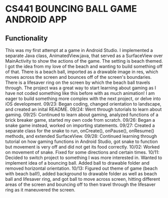 # CS441 BOUNCING BALL GAME ANDROID APP

## Functionality
This was my first attempt at a game in Android Studio. I implemented a separate Java class, AnimatedView.java, that served as a SurfaceView over MainActivity to show the actions of the game. The setting is beach themed. I got the idea from my love of the beach and wanting to build something off of that. There is a beach ball, imported as a drawable image in res, which moves across the screen and bounces off of the screen's boundaries. There is a lifesaver ring on the screen by which the beach ball travels through. The project was a great way to start learning about gaming as I have not coded something like this before with as much animation! I am eager to build something more complex with the next project, or delve into iOS development. 09/23: Began coding, changed orientation to landscape, and created an inital README. 09/24: Went through tutorials to learn about gaming. 09/25: Continued to learn about gaming, analyzed functions of a brick breaker game, started my own code from scratch. 09/26: Began a snake game instead, worked on importing statements. 09/27: Created a separate class for the snake to run, onCreate(), onPause(), onResume() methods, and extended SurfaceView. 09/28: Continued learning through tutorial on how gaming functions in Android Studio, got snake to function but movement is very off and did not get its food correctly. 10/02: Worked on movement of snake. Fixed for some directions and certain times. 10/11: Decided to switch project to something I was more interested in. Wanted to implement idea of a bouncing ball. Added ball to drawable folder and removed horizontal orientation. 10/13: Figured out theme of game (beach with beach ball!), added background to drawable folder as well as beach ball and lifesaver ring, and got ball to move across screen, hitting different areas of the screen and bouncing off to then travel through the lifesaver ring as it maneuvered the screen.

